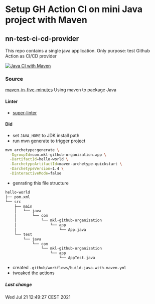 # Setup GH Action CI on mini Java project with Maven
## nn-test-ci-cd-provider

This repo contains a single java application. Only purpose: test Github Action as CI/CD provider

[![Java CI with Maven](https://github.com/mkl-github-organization/nn-test-ci-cd-provider/actions/workflows/build-java-with-maven.yml/badge.svg?branch=main)](https://github.com/mkl-github-organization/nn-test-ci-cd-provider/actions/workflows/build-java-with-maven.yml)


### Source
[maven-in-five-minutes](https://maven.apache.org/guides/getting-started/maven-in-five-minutes.html)
Using maven to package Java

#### Linter
- [super-linter](https://github.com/github/super-linter#how-it-works)


#### Did

- set `JAVA_HOME` to JDK install path
- run mvn generate to trigger project

```bash
mvn archetype:generate \
  -DgroupId=com.mkl-github-organization.app \
  -DartifactId=hello-world \
  -DarchetypeArtifactId=maven-archetype-quickstart \
  -DarchetypeVersion=1.4 \
  -DinteractiveMode=false
```
- genrating this file structure
```bash
hello-world
├── pom.xml
└── src
    ├── main
    │   └── java
    │       └── com
    │           └── mkl-github-organization
    │               └── app
    │                   └── App.java
    └── test
        └── java
            └── com
                └── mkl-github-organization
                    └── app
                        └── AppTest.java
```
- created `.github/workflows/build-java-with-maven.yml`
- tweaked the actions

##### Last change
Wed Jul 21 12:49:27 CEST 2021
